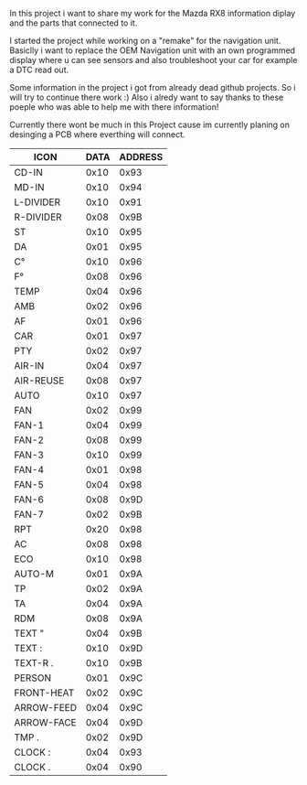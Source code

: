 In this project i want to share my work for the Mazda RX8 information diplay and the parts that connected to it.

I started the project while working on a "remake" for the navigation unit. Basiclly i want to replace the OEM Navigation unit with an own programmed display where u can see sensors and also troubleshoot your car for example a DTC read out.

Some information in the project i got from already dead github projects. So i will try to continue there work :) Also i alredy want to say thanks to these poeple who was able to help me with there information! 


Currently there wont be much in this Project cause im currently planing on desinging a PCB where everthing will connect. 






| ICON | DATA | ADDRESS |
| ------------- | ------------- | ------------- |
| CD-IN | 0x10 | 0x93 |
| MD-IN | 0x10 | 0x94 |
| L-DIVIDER | 0x10 | 0x91 |
| R-DIVIDER | 0x08 | 0x9B |
| ST | 0x10 | 0x95 |
| DA | 0x01 | 0x95 |
| C° | 0x10 | 0x96 |
| F° | 0x08 | 0x96 |
| TEMP | 0x04 | 0x96 |
| AMB | 0x02 | 0x96 |
| AF | 0x01 | 0x96 |
| CAR | 0x01 | 0x97 |
| PTY | 0x02 | 0x97 |
|  AIR-IN | 0x04 | 0x97 |
| AIR-REUSE | 0x08 | 0x97 |
| AUTO | 0x10 | 0x97 |
| FAN | 0x02 | 0x99 |
| FAN-1 | 0x04 | 0x99 |
| FAN-2 | 0x08 | 0x99 |
| FAN-3 | 0x10 | 0x99 |
| FAN-4 | 0x01 | 0x98 |
| FAN-5 | 0x04 | 0x98 |
| FAN-6 | 0x08 | 0x9D |
| FAN-7 | 0x02 | 0x9B |
| RPT | 0x20 | 0x98 |
| AC | 0x08 | 0x98 |
| ECO | 0x10 | 0x98 |
| AUTO-M | 0x01 | 0x9A |
| TP | 0x02 | 0x9A |
| TA | 0x04 | 0x9A |
| RDM | 0x08 | 0x9A |
| TEXT " | 0x04 | 0x9B |
| TEXT : | 0x10 | 0x9D |
| TEXT-R . | 0x10 | 0x9B |
| PERSON | 0x01 | 0x9C |
| FRONT-HEAT | 0x02 | 0x9C |
| ARROW-FEED | 0x04 | 0x9C |
| ARROW-FACE | 0x04 | 0x9D |
| TMP . | 0x02 | 0x9D |
| CLOCK : | 0x04 | 0x93 |
| CLOCK . | 0x04 | 0x90 |

















